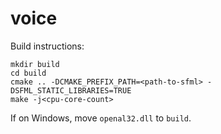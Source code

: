 # voice

Build instructions:
```
mkdir build
cd build
cmake .. -DCMAKE_PREFIX_PATH=<path-to-sfml> -DSFML_STATIC_LIBRARIES=TRUE
make -j<cpu-core-count>
```

If on Windows, move `openal32.dll` to `build`.
